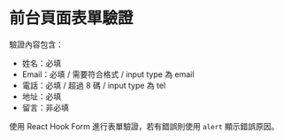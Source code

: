 # 前台頁面表單驗證

驗證內容包含：

- 姓名：必填
- Email：必填 / 需要符合格式 / input type 為 email
- 電話：必填 / 超過 8 碼 / input type 為 tel
- 地址：必填
- 留言：非必填

使用 React Hook Form 進行表單驗證，若有錯誤則使用 `alert` 顯示錯誤原因。


